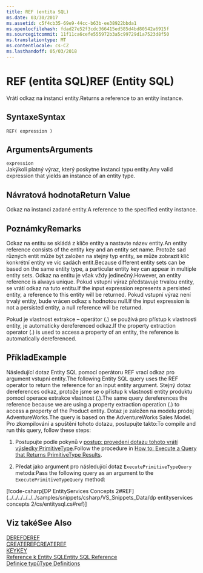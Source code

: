 ```yaml
---
title: REF (entita SQL)
ms.date: 03/30/2017
ms.assetid: c5f4cb35-69e9-44cc-b63b-ee38922bbda1
ms.openlocfilehash: fdad27e52f3cdc366415ed585d4bd80542a6915f
ms.sourcegitcommit: 11f11ca6cefe555972b3a5c99729d1a7523d8f50
ms.translationtype: MT
ms.contentlocale: cs-CZ
ms.lasthandoff: 05/03/2018
---
```

# <a name="ref-entity-sql"></a><span data-ttu-id="e6b5c-102">REF (entita SQL)</span><span class="sxs-lookup"><span data-stu-id="e6b5c-102">REF (Entity SQL)</span></span>
<span data-ttu-id="e6b5c-103">Vrátí odkaz na instanci entity.</span><span class="sxs-lookup"><span data-stu-id="e6b5c-103">Returns a reference to an entity instance.</span></span>  
  
## <a name="syntax"></a><span data-ttu-id="e6b5c-104">Syntaxe</span><span class="sxs-lookup"><span data-stu-id="e6b5c-104">Syntax</span></span>  
  
```  
REF( expression )   
```  
  
## <a name="arguments"></a><span data-ttu-id="e6b5c-105">Arguments</span><span class="sxs-lookup"><span data-stu-id="e6b5c-105">Arguments</span></span>  
 `expression`  
 <span data-ttu-id="e6b5c-106">Jakýkoli platný výraz, který poskytne instanci typu entity.</span><span class="sxs-lookup"><span data-stu-id="e6b5c-106">Any valid expression that yields an instance of an entity type.</span></span>  
  
## <a name="return-value"></a><span data-ttu-id="e6b5c-107">Návratová hodnota</span><span class="sxs-lookup"><span data-stu-id="e6b5c-107">Return Value</span></span>  
 <span data-ttu-id="e6b5c-108">Odkaz na instanci zadané entity.</span><span class="sxs-lookup"><span data-stu-id="e6b5c-108">A reference to the specified entity instance.</span></span>  
  
## <a name="remarks"></a><span data-ttu-id="e6b5c-109">Poznámky</span><span class="sxs-lookup"><span data-stu-id="e6b5c-109">Remarks</span></span>  
 <span data-ttu-id="e6b5c-110">Odkaz na entitu se skládá z klíče entity a nastavte název entity.</span><span class="sxs-lookup"><span data-stu-id="e6b5c-110">An entity reference consists of the entity key and an entity set name.</span></span> <span data-ttu-id="e6b5c-111">Protože sad různých entit může být založen na stejný typ entity, se může zobrazit klíč konkrétní entity ve víc sadách entit.</span><span class="sxs-lookup"><span data-stu-id="e6b5c-111">Because different entity sets can be based on the same entity type, a particular entity key can appear in multiple entity sets.</span></span> <span data-ttu-id="e6b5c-112">Odkaz na entitu je však vždy jedinečný.</span><span class="sxs-lookup"><span data-stu-id="e6b5c-112">However, an entity reference is always unique.</span></span> <span data-ttu-id="e6b5c-113">Pokud vstupní výraz představuje trvalou entity, se vrátí odkaz na tuto entitu.</span><span class="sxs-lookup"><span data-stu-id="e6b5c-113">If the input expression represents a persisted entity, a reference to this entity will be returned.</span></span> <span data-ttu-id="e6b5c-114">Pokud vstupní výraz není trvalý entity, bude vrácen odkaz s hodnotou null.</span><span class="sxs-lookup"><span data-stu-id="e6b5c-114">If the input expression is not a persisted entity, a null reference will be returned.</span></span>  
  
 <span data-ttu-id="e6b5c-115">Pokud je vlastnost extrakce – operátor (.) se používá pro přístup k vlastnosti entity, je automaticky dereferenced odkaz.</span><span class="sxs-lookup"><span data-stu-id="e6b5c-115">If the property extraction operator (.) is used to access a property of an entity, the reference is automatically dereferenced.</span></span>  
  
## <a name="example"></a><span data-ttu-id="e6b5c-116">Příklad</span><span class="sxs-lookup"><span data-stu-id="e6b5c-116">Example</span></span>  
 <span data-ttu-id="e6b5c-117">Následující dotaz Entity SQL pomocí operátoru REF vrací odkaz pro argument vstupní entity.</span><span class="sxs-lookup"><span data-stu-id="e6b5c-117">The following Entity SQL query uses the REF operator to return the reference for an input entity argument.</span></span> <span data-ttu-id="e6b5c-118">Stejný dotaz dereferences odkaz, protože jsme se o přístup k vlastnosti entity produktu pomocí operace extrakce vlastnost (.).</span><span class="sxs-lookup"><span data-stu-id="e6b5c-118">The same query dereferences the reference because we are using a property extraction operation (.) to access a property of the Product entity.</span></span> <span data-ttu-id="e6b5c-119">Dotaz je založen na modelu prodej AdventureWorks.</span><span class="sxs-lookup"><span data-stu-id="e6b5c-119">The query is based on the AdventureWorks Sales Model.</span></span> <span data-ttu-id="e6b5c-120">Pro zkompilování a spuštění tohoto dotazu, postupujte takto:</span><span class="sxs-lookup"><span data-stu-id="e6b5c-120">To compile and run this query, follow these steps:</span></span>  
  
1.  <span data-ttu-id="e6b5c-121">Postupujte podle pokynů v [postup: provedení dotazu tohoto vrátí výsledky PrimitiveType](../../../../../../docs/framework/data/adonet/ef/how-to-execute-a-query-that-returns-primitivetype-results.md).</span><span class="sxs-lookup"><span data-stu-id="e6b5c-121">Follow the procedure in [How to: Execute a Query that Returns PrimitiveType Results](../../../../../../docs/framework/data/adonet/ef/how-to-execute-a-query-that-returns-primitivetype-results.md).</span></span>  
  
2.  <span data-ttu-id="e6b5c-122">Předat jako argument pro následující dotaz `ExecutePrimitiveTypeQuery` metoda:</span><span class="sxs-lookup"><span data-stu-id="e6b5c-122">Pass the following query as an argument to the `ExecutePrimitiveTypeQuery` method:</span></span>  
  
 [!code-csharp[DP EntityServices Concepts 2#REF](../../../../../../samples/snippets/csharp/VS_Snippets_Data/dp entityservices concepts 2/cs/entitysql.cs#ref)]  
  
## <a name="see-also"></a><span data-ttu-id="e6b5c-123">Viz také</span><span class="sxs-lookup"><span data-stu-id="e6b5c-123">See Also</span></span>  
 [<span data-ttu-id="e6b5c-124">DEREF</span><span class="sxs-lookup"><span data-stu-id="e6b5c-124">DEREF</span></span>](../../../../../../docs/framework/data/adonet/ef/language-reference/deref-entity-sql.md)  
 [<span data-ttu-id="e6b5c-125">CREATEREF</span><span class="sxs-lookup"><span data-stu-id="e6b5c-125">CREATEREF</span></span>](../../../../../../docs/framework/data/adonet/ef/language-reference/createref-entity-sql.md)  
 [<span data-ttu-id="e6b5c-126">KEY</span><span class="sxs-lookup"><span data-stu-id="e6b5c-126">KEY</span></span>](../../../../../../docs/framework/data/adonet/ef/language-reference/key-entity-sql.md)  
 [<span data-ttu-id="e6b5c-127">Reference k Entity SQL</span><span class="sxs-lookup"><span data-stu-id="e6b5c-127">Entity SQL Reference</span></span>](../../../../../../docs/framework/data/adonet/ef/language-reference/entity-sql-reference.md)  
 [<span data-ttu-id="e6b5c-128">Definice typů</span><span class="sxs-lookup"><span data-stu-id="e6b5c-128">Type Definitions</span></span>](../../../../../../docs/framework/data/adonet/ef/language-reference/type-definitions-entity-sql.md)
